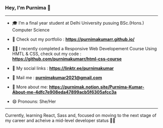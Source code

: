 ### Hey, I'm Purnima 👋

<hr />

- 🎓 I’m a final year student at Delhi University pusuing BSc.(Hons.) Computer Science

- 🚀 Check out my portfolio : **https://purnimakumarr.github.io/**

- 👩‍💻 I recently completed a Responsive Web Developement Course Using HMTL & CSS, check out my code : **https://github.com/purnimakumarr/html-css-course**

- 🔗 My social links : **https://linktr.ee/purnimakumar**

- 💌 Mail me : **purnimakumar2021@gmail.com**

- 👩 More about me: **https://purnimak.notion.site/Purnima-Kumar-About-me-4dfc7e908eda47899acb5f6305afcc3a**

- 😄 Pronouns: She/Her

<hr />

Currently, learning React, Sass and, focused on moving to the next stage of my career and acheive a mid-level developer status 👩‍💻
